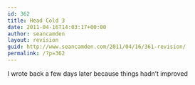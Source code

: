 ```yaml
---
id: 362
title: Head Cold 3
date: 2011-04-16T14:03:17+00:00
author: seancamden
layout: revision
guid: http://www.seancamden.com/2011/04/16/361-revision/
permalink: /?p=362
---
```

I wrote back a few days later because things hadn&#8217;t improved